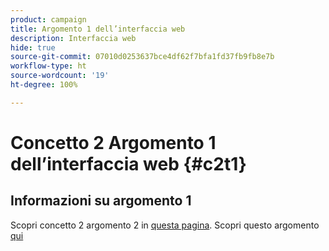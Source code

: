 ```yaml
---
product: campaign
title: Argomento 1 dell’interfaccia web
description: Interfaccia web
hide: true
source-git-commit: 07010d0253637bce4df62f7bfa1fd37fb9fb8e7b
workflow-type: ht
source-wordcount: '19'
ht-degree: 100%

---
```


# Concetto 2 Argomento 1 dell’interfaccia web {#c2t1}

## Informazioni su argomento 1

Scopri concetto 2 argomento 2 in [questa pagina](topic2.md).
Scopri questo argomento [qui](../../automation/workflow/about-workflows.md)